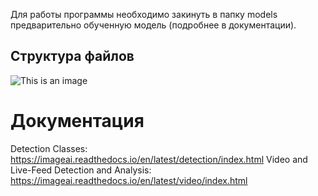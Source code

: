 Для работы программы необходимо закинуть в папку models предварительно обученную модель (подробнее в документации).

## Структура файлов 
![This is an image](https://i.imgur.com/WGkm0Dz.jpeg)

# Документация 
Detection Classes: https://imageai.readthedocs.io/en/latest/detection/index.html
Video and Live-Feed Detection and Analysis: https://imageai.readthedocs.io/en/latest/video/index.html
